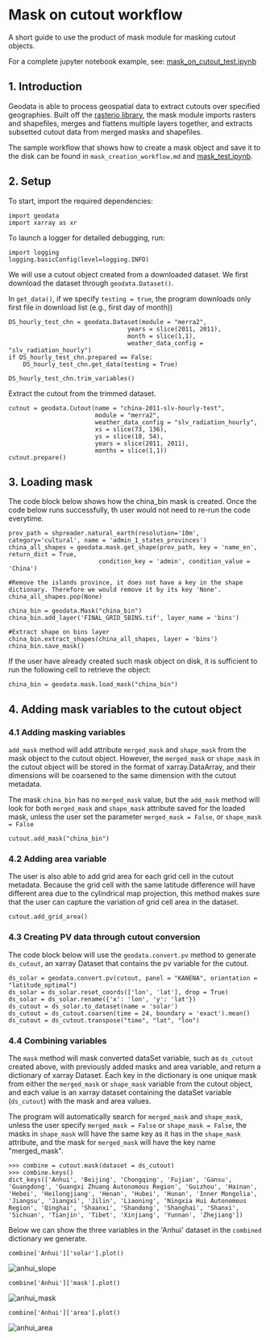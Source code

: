 # Mask on cutout workflow

A short guide to use the product of mask module for masking cutout objects.

For a complete jupyter notebook example, see: [mask_on_cutout_test.ipynb](https://github.com/east-winds/geodata/tree/mask/tests/mask_on_cutout_test.ipynb)

## 1. Introduction

Geodata is able to process geospatial data to extract cutouts over specified geographies. Built off the [rasterio library](https://rasterio.readthedocs.io/en/latest/quickstart.html), the mask module imports rasters and shapefiles, merges and flattens multiple layers together, and extracts subsetted cutout data from merged masks and shapefiles.

The sample workflow that shows how to create a mask object and save it to the disk can be found in `mask_creation_workflow.md` and [mask_test.ipynb](https://github.com/east-winds/geodata/tree/mask/tests/mask_test.ipynb).

## 2. Setup

To start, import the required dependencies:

```
import geodata
import xarray as xr
```

To launch a logger for detailed debugging, run:

```
import logging
logging.basicConfig(level=logging.INFO)
```

We will use a cutout object created from a downloaded dataset. We first download the dataset through `geodata.Dataset()`.

In `get_data()`, if we specify `testing = true`, the program downloads only first file in download list (e.g., first day of month))

```
DS_hourly_test_chn = geodata.Dataset(module = "merra2", 
                                 years = slice(2011, 2011),
                                 month = slice(1,1),
                                 weather_data_config = "slv_radiation_hourly")
if DS_hourly_test_chn.prepared == False: 
    DS_hourly_test_chn.get_data(testing = True)
    
DS_hourly_test_chn.trim_variables()
```

Extract the cutout from the trimmed dataset.
```
cutout = geodata.Cutout(name = "china-2011-slv-hourly-test",
                        module = "merra2",
                        weather_data_config = "slv_radiation_hourly",
                        xs = slice(73, 136), 
                        ys = slice(18, 54), 
                        years = slice(2011, 2011), 
                        months = slice(1,1))
cutout.prepare()
```

## 3. Loading mask

The code block below shows how the china_bin mask is created. Once the code below runs successfully, th user would not need to re-run the code everytime.

```
prov_path = shpreader.natural_earth(resolution='10m', category='cultural', name = 'admin_1_states_provinces')
china_all_shapes = geodata.mask.get_shape(prov_path, key = 'name_en', return_dict = True,
                         condition_key = 'admin', condition_value = 'China')

#Remove the islands province, it does not have a key in the shape dictionary. Therefore we would remove it by its key 'None'.
china_all_shapes.pop(None) 

china_bin = geodata.Mask("china_bin")
china_bin.add_layer('FINAL_GRID_5BINS.tif', layer_name = 'bins')

#Extract shape on bins layer
china_bin.extract_shapes(china_all_shapes, layer = 'bins')
china_bin.save_mask()
```

If the user have already created such mask object on disk, it is sufficient to run the following cell to retrieve the object:

```
china_bin = geodata.mask.load_mask("china_bin")
```

## 4. Adding mask variables to the cutout object

### 4.1 Adding masking variables

`add_mask` method will add attribute `merged_mask` and `shape_mask` from the mask object to the cutout object. However, the `merged_mask` or `shape_mask` in the cutout object will be stored in the format of xarray.DataArray, and their dimensions will be coarsened to the same dimension with the cutout metadata.

The mask `china_bin` has no `merged_mask` value, but the `add_mask` method will look for both `merged_mask` and `shape_mask` attribute saved for the loaded mask, unless the user set the parameter `merged_mask = False`, or `shape_mask = False`

```
cutout.add_mask("china_bin")
```

### 4.2 Adding area variable

The user is also able to add grid area for each grid cell in the cutout metadata. Because the grid cell with the same latitude difference will have different area due to the cylindrical map projection, this method makes sure that the user can capture the variation of grid cell area in the dataset.

```
cutout.add_grid_area()
```

### 4.3 Creating PV data through cutout conversion

The code block below will use the `geodata.convert.pv` method to generate `ds_cutout`, an xarray Dataset that contains the pv variable for the cutout.

```
ds_solar = geodata.convert.pv(cutout, panel = "KANENA", orientation = "latitude_optimal")
ds_solar = ds_solar.reset_coords(['lon', 'lat'], drop = True)
ds_solar = ds_solar.rename({'x': 'lon', 'y': 'lat'})
ds_cutout = ds_solar.to_dataset(name = 'solar')
ds_cutout = ds_cutout.coarsen(time = 24, boundary = 'exact').mean()
ds_cutout = ds_cutout.transpose("time", "lat", "lon")
```

### 4.4 Combining variables

The `mask` method will mask converted dataSet variable, such as `ds_cutout` created above, with previously added masks and area variable, and return a dictionary of xarray Dataset. Each key in the dictionary is one unique mask from either the `merged_mask` or `shape_mask` variable from the cutout object, and each value is an xarray dataset containing the dataSet variable (`ds_cutout`) with the mask and area values.

The program will automatically search for `merged_mask` and `shape_mask`, unless the user specify `merged_mask = False` or `shape_mask = False`, the masks in `shape_mask` will have the same key as it has in the `shape_mask` attribute, and the mask for `merged_mask` will have the key name "merged_mask".

```
>>> combine = cutout.mask(dataset = ds_cutout)
>>> combine.keys()
dict_keys(['Anhui', 'Beijing', 'Chongqing', 'Fujian', 'Gansu', 'Guangdong', 'Guangxi Zhuang Autonomous Region', 'Guizhou', 'Hainan', 'Hebei', 'Heilongjiang', 'Henan', 'Hubei', 'Hunan', 'Inner Mongolia', 'Jiangsu', 'Jiangxi', 'Jilin', 'Liaoning', 'Ningxia Hui Autonomous Region', 'Qinghai', 'Shaanxi', 'Shandong', 'Shanghai', 'Shanxi', 'Sichuan', 'Tianjin', 'Tibet', 'Xinjiang', 'Yunnan', 'Zhejiang'])
```

Below we can show the three variables in the 'Anhui' dataset in the `combined` dictionary we generate.

```
combine['Anhui']['solar'].plot()
```

![anhui_slope](https://github.com/east-winds/geodata/blob/mask/images/mask_on_cutout_test/anhui_solar.png)

```
combine['Anhui']['mask'].plot()
```

![anhui_mask](https://github.com/east-winds/geodata/blob/mask/images/mask_on_cutout_test/anhui_mask.png)

```
combine['Anhui']['area'].plot()
```

![anhui_area](https://github.com/east-winds/geodata/blob/mask/images/mask_on_cutout_test/anhui_area.png)
